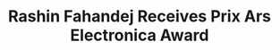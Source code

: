 ---
title : "Rashin Fahandej Receives Prix Ars Electronica Award"
link  : /blog/rashin-fahandej-award-of-distinction-ars-electronica/
feature-position : 3
---